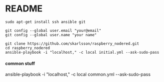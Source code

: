 # README #

```
sudo apt-get install ssh ansible git

git config --global user.email "your@email"
git config --global user.name "your name"

git clone https://github.com/skarlsson/raspberry_nodered.git
cd raspberry_nodered
ansible-playbook -i "localhost," -c local initial.yml --ask-sudo-pass 
```

#### common stuff
ansible-playbook -i "localhost," -c local common.yml --ask-sudo-pass 


